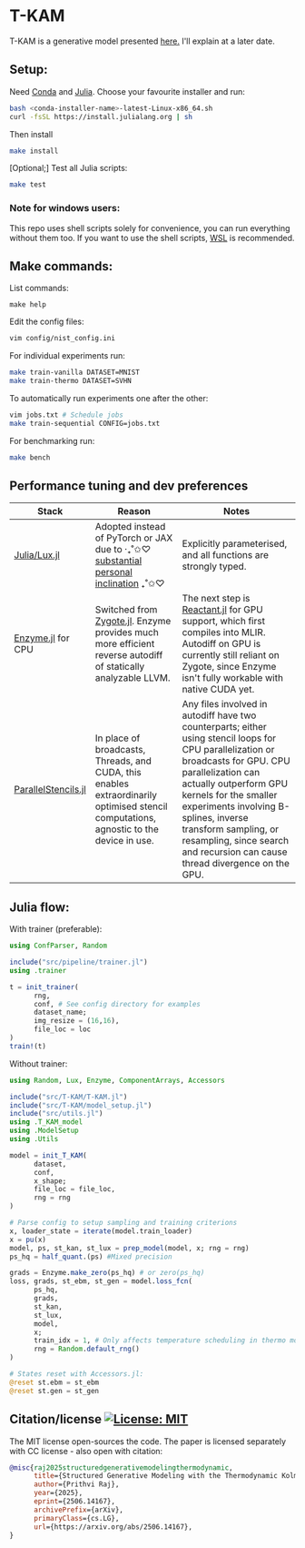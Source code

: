 # T-KAM 

T-KAM is a generative model presented [here.](https://www.arxiv.org/abs/2506.14167) I'll explain at a later date.

## Setup:

Need [Conda](https://docs.conda.io/projects/conda/en/latest/user-guide/install/index.html) and [Julia](https://github.com/JuliaLang/juliaup). Choose your favourite installer and run: 

```bash
bash <conda-installer-name>-latest-Linux-x86_64.sh
curl -fsSL https://install.julialang.org | sh
```

Then install

```bash
make install
```

[Optional;] Test all Julia scripts:

```bash
make test
```

### Note for windows users:

This repo uses shell scripts solely for convenience, you can run everything without them too. If you want to use the shell scripts, [WSL](https://learn.microsoft.com/en-us/windows/wsl/install) is recommended.

## Make commands:

List commands:
```
make help
```

Edit the config files:

```bash
vim config/nist_config.ini
```

For individual experiments run:

```bash
make train-vanilla DATASET=MNIST
make train-thermo DATASET=SVHN
```

To automatically run experiments one after the other:
```bash
vim jobs.txt # Schedule jobs
make train-sequential CONFIG=jobs.txt
```

For benchmarking run:

```bash
make bench
```

## Performance tuning and dev preferences

| Stack                                                                    | Reason                                                                                                                                                                                                                                                                                                      | Notes                                                                                                                                                                                                                                                                                                                                                                                                    |
|--------------------------------------------------------------------------|-------------------------------------------------------------------------------------------------------------------------------------------------------------------------------------------------------------------------------------------------------------------------------------------------------------|----------------------------------------------------------------------------------------------------------------------------------------------------------------------------------------------------------------------------------------------------------------------------------------------------------------------------------------------------------------------------------------------------------|
| [Julia/Lux.jl](https://github.com/LuxDL/Lux.jl)                                                             | Adopted instead of PyTorch or JAX due to ‧₊˚✩♡ [substantial personal inclination](https://www.linkedin.com/posts/prithvi-raj-eng_i-moved-from-pytorch-to-jax-to-julia-a-activity-7330842135534919681-9XJF?utm_source=share&utm_medium=member_desktop&rcm=ACoAADUTwcMBFnTsuwtIbYGuiSVLmSAnTVDeOQQ) ₊˚✩♡ | Explicitly parameterised, and all functions are strongly typed.                                                                                                                                                                                                                                                                                                                                              |
| [Enzyme.jl](https://enzyme.mit.edu/julia/stable/) for CPU                  | Switched from [Zygote.jl](https://github.com/FluxML/Zygote.jl). Enzyme provides much more efficient reverse autodiff of statically analyzable LLVM.                                                                                                                                                    | The next step is [Reactant.jl](https://github.com/EnzymeAD/Reactant.jl) for GPU support, which first compiles into MLIR. Autodiff on GPU is currently still reliant on Zygote, since Enzyme isn't fully workable with native CUDA yet.                                                                                                                                                                                                                                                                                                                   |
| [ParallelStencils.jl](https://github.com/omlins/ParallelStencil.jl) | In place of broadcasts, Threads, and CUDA, this enables extraordinarily optimised stencil computations, agnostic to the device in use.                                                                                                                                                                           | Any files involved in autodiff have two counterparts; either using stencil loops for CPU parallelization or broadcasts for GPU. CPU parallelization can actually outperform GPU kernels for the smaller experiments involving B-splines, inverse transform sampling, or resampling, since search and recursion can cause thread divergence on the GPU. |

## Julia flow:

With trainer (preferable):

```julia
using ConfParser, Random

include("src/pipeline/trainer.jl")
using .trainer

t = init_trainer(
      rng, 
      conf, # See config directory for examples
      dataset_name; 
      img_resize = (16,16), 
      file_loc = loc
)
train!(t)
```

Without trainer:

```julia
using Random, Lux, Enzyme, ComponentArrays, Accessors

include("src/T-KAM/T-KAM.jl")
include("src/T-KAM/model_setup.jl")
include("src/utils.jl")
using .T_KAM_model
using .ModelSetup
using .Utils

model = init_T_KAM(
      dataset, 
      conf, 
      x_shape; 
      file_loc = file_loc, 
      rng = rng
)

# Parse config to setup sampling and training criterions
x, loader_state = iterate(model.train_loader)
x = pu(x)
model, ps, st_kan, st_lux = prep_model(model, x; rng = rng) 
ps_hq = half_quant.(ps) #Mixed precision

grads = Enzyme.make_zero(ps_hq) # or zero(ps_hq)
loss, grads, st_ebm, st_gen = model.loss_fcn(
      ps_hq,
      grads,
      st_kan,
      st_lux,
      model,
      x;
      train_idx = 1, # Only affects temperature scheduling in thermo model
      rng = Random.default_rng()
)

# States reset with Accessors.jl:
@reset st.ebm = st_ebm
@reset st.gen = st_gen
```

## Citation/license [![License: MIT](https://img.shields.io/badge/License-MIT-yellow.svg)](https://opensource.org/licenses/MIT)

The MIT license open-sources the code. The paper is licensed separately with CC license - also open with citation:

```bibtex
@misc{raj2025structuredgenerativemodelingthermodynamic,
      title={Structured Generative Modeling with the Thermodynamic Kolmogorov-Arnold Model}, 
      author={Prithvi Raj},
      year={2025},
      eprint={2506.14167},
      archivePrefix={arXiv},
      primaryClass={cs.LG},
      url={https://arxiv.org/abs/2506.14167}, 
}
```
